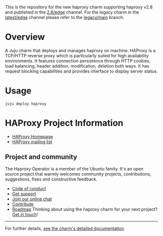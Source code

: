 This is the repository for the new haproxy charm supporting haproxy v2.8 and published in the [2.8/edge](https://charmhub.io/haproxy?channel=2.8/edge) channel. For the legacy charm in the [latest/edge](https://charmhub.io/haproxy?channel=2.8/edge) channel please refer to the [legacy/main](https://github.com/canonical/haproxy-operator/tree/legacy/main) branch.

# Overview

A Juju charm that deploys and manages haproxy on machine. HAProxy is a TCP/HTTP reverse proxy which is particularly suited for high availability environments. It features connection persistence through HTTP cookies, load balancing, header addition, modification, deletion both ways. It has request blocking capabilities and provides interface to display server status.

# Usage

```
juju deploy haproxy
```

# HAProxy Project Information

- [HAProxy Homepage](http://haproxy.1wt.eu/)
- [HAProxy mailing list](http://haproxy.1wt.eu/#tact)

## Project and community

The Haproxy Operator is a member of the Ubuntu family. It's an
open source project that warmly welcomes community projects, contributions,
suggestions, fixes and constructive feedback.
* [Code of conduct](https://ubuntu.com/community/code-of-conduct)
* [Get support](https://discourse.charmhub.io/)
* [Join our online chat](https://matrix.to/#/#charmhub-charmdev:ubuntu.com)
* [Contribute](https://charmhub.io/chrony/docs/contributing)
* [Roadmap](https://charmhub.io/haproxy/docs/roadmap)
Thinking about using the haproxy charm for your next project? [Get in touch](https://matrix.to/#/#charmhub-charmdev:ubuntu.com)!

---

For further details,
[see the charm's detailed documentation](https://charmhub.io/haproxy/docs).